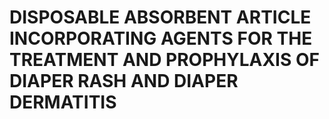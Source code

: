 # DISPOSABLE ABSORBENT ARTICLE INCORPORATING AGENTS FOR THE TREATMENT AND PROPHYLAXIS OF DIAPER RASH AND DIAPER DERMATITIS